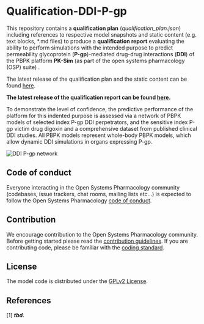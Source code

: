 # Qualification-DDI-P-gp
This repository contains a **qualification plan** (*qualification_plan.json*) including references to respective model snapshots and static content (e.g. text blocks, *.md files) to produce a **qualification report** evaluating the ability to perform simulations with the intended purpose to predict permeability glycoprotein (**P-gp**)-mediated drug-drug interactions (**DDI**) of the PBPK platform **PK-Sim** (as part of the open systems pharmacology (OSP) suite) .

The latest release of the qualification plan and the static content can be found [here](../../releases/latest).

**The latest release of the qualification report can be found [here](https://github.com/Open-Systems-Pharmacology/OSP-Qualification-Reports/releases/latest).**

To demonstrate the level of confidence, the predictive performance of the platform for this indented purpose is assessed via a network of PBPK models of selected index P-gp DDI perpetrators, and the sensitive index P-gp victim drug digoxin and a comprehensive dataset from published clinical DDI studies. All PBPK models represent whole-body PBPK models, which allow dynamic DDI simulations in organs expressing P-gp. 


![DDI P-gp network](Qualification/Input/Content/images/DDI_P-gp_Compound_Network.png)




## Code of conduct
Everyone interacting in the Open Systems Pharmacology community (codebases, issue trackers, chat rooms, mailing lists etc...) is expected to follow the Open Systems Pharmacology [code of conduct](https://github.com/Open-Systems-Pharmacology/Suite/blob/master/CODE_OF_CONDUCT.md#contributor-covenant-code-of-conduct).

## Contribution
We encourage contribution to the Open Systems Pharmacology community. Before getting started please read the [contribution guidelines](https://github.com/Open-Systems-Pharmacology/Suite/blob/master/CONTRIBUTING.md#ways-to-contribute). If you are contributing code, please be familiar with the [coding standard](https://github.com/Open-Systems-Pharmacology/Suite/blob/master/CODING_STANDARDS.md#visual-studio-settings).

## License
The model code is distributed under the [GPLv2 License](https://github.com/Open-Systems-Pharmacology/Suite/blob/develop/LICENSE).

## References
[1] **_tbd._**
